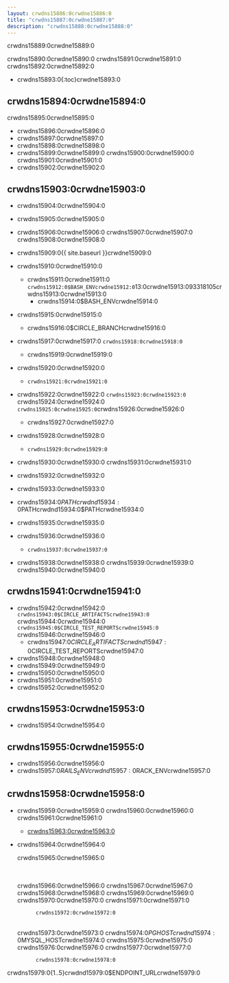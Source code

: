 ```yaml
---
layout: crwdns15886:0crwdne15886:0
title: "crwdns15887:0crwdne15887:0"
description: "crwdns15888:0crwdne15888:0"
---
```

crwdns15889:0crwdne15889:0

crwdns15890:0crwdne15890:0 crwdns15891:0crwdne15891:0 crwdns15892:0crwdne15892:0

- crwdns15893:0{:toc}crwdne15893:0

## crwdns15894:0crwdne15894:0

crwdns15895:0crwdne15895:0

- crwdns15896:0crwdne15896:0
- crwdns15897:0crwdne15897:0
- crwdns15898:0crwdne15898:0
- crwdns15899:0crwdne15899:0 crwdns15900:0crwdne15900:0 crwdns15901:0crwdne15901:0
- crwdns15902:0crwdne15902:0

## crwdns15903:0crwdne15903:0

- crwdns15904:0crwdne15904:0
- crwdns15905:0crwdne15905:0
- crwdns15906:0crwdne15906:0 crwdns15907:0crwdne15907:0 crwdns15908:0crwdne15908:0
- crwdns15909:0{{ site.baseurl }}crwdne15909:0
- crwdns15910:0crwdne15910:0
    
    - crwdns15911:0crwdne15911:0 `crwdns15912:0$BASH_ENVcrwdne15912:0`13:0crwdne15913:093318105crwdns15913:0crwdne15913:0 
        - crwdns15914:0$BASH_ENVcrwdne15914:0

- crwdns15915:0crwdne15915:0
    
    - crwdns15916:0$CIRCLE_BRANCHcrwdne15916:0
- crwdns15917:0crwdne15917:0 `crwdns15918:0crwdne15918:0` 
    - crwdns15919:0crwdne15919:0
- crwdns15920:0crwdne15920:0 
    - `crwdns15921:0crwdne15921:0`
- crwdns15922:0crwdne15922:0 `crwdns15923:0crwdne15923:0` crwdns15924:0crwdne15924:0 `crwdns15925:0crwdne15925:0`crwdns15926:0crwdne15926:0 
    - crwdns15927:0crwdne15927:0

- crwdns15928:0crwdne15928:0
    
    - `crwdns15929:0crwdne15929:0`

- crwdns15930:0crwdne15930:0 crwdns15931:0crwdne15931:0

- crwdns15932:0crwdne15932:0
- crwdns15933:0crwdne15933:0
- crwdns15934:0$PATHcrwdnd15934:0$PATHcrwdnd15934:0$PATHcrwdne15934:0
- crwdns15935:0crwdne15935:0

- crwdns15936:0crwdne15936:0
    
    - `crwdns15937:0crwdne15937:0`
- crwdns15938:0crwdne15938:0 crwdns15939:0crwdne15939:0 crwdns15940:0crwdne15940:0

## crwdns15941:0crwdne15941:0

- crwdns15942:0crwdne15942:0 `crwdns15943:0$CIRCLE_ARTIFACTScrwdne15943:0` crwdns15944:0crwdne15944:0 `crwdns15945:0$CIRCLE_TEST_REPORTScrwdne15945:0` crwdns15946:0crwdne15946:0 
    - crwdns15947:0$CIRCLE_ARTIFACTScrwdnd15947:0$CIRCLE_TEST_REPORTScrwdne15947:0
- crwdns15948:0crwdne15948:0
- crwdns15949:0crwdne15949:0
- crwdns15950:0crwdne15950:0
- crwdns15951:0crwdne15951:0
- crwdns15952:0crwdne15952:0

## crwdns15953:0crwdne15953:0

- crwdns15954:0crwdne15954:0

## crwdns15955:0crwdne15955:0

- crwdns15956:0crwdne15956:0
- crwdns15957:0$RAILS_ENVcrwdnd15957:0$RACK_ENVcrwdne15957:0

## crwdns15958:0crwdne15958:0

- crwdns15959:0crwdne15959:0 crwdns15960:0crwdne15960:0 crwdns15961:0crwdne15961:0 
    - [crwdns15963:0crwdne15963:0](crwdns15962:0crwdne15962:0)

- crwdns15964:0crwdne15964:0
    
    crwdns15965:0crwdne15965:0

    <br /><br />crwdns15966:0crwdne15966:0 crwdns15967:0crwdne15967:0
    crwdns15968:0crwdne15968:0
    crwdns15969:0crwdne15969:0 crwdns15970:0crwdne15970:0 crwdns15971:0crwdne15971:0
    

            crwdns15972:0crwdne15972:0
    

    <br />crwdns15973:0crwdne15973:0
        crwdns15974:0$PGHOSTcrwdnd15974:0$MYSQL_HOSTcrwdne15974:0 crwdns15975:0crwdne15975:0
    crwdns15976:0crwdne15976:0
    crwdns15977:0crwdne15977:0
    

            crwdns15978:0crwdne15978:0
    

crwdns15979:0{1..5}crwdnd15979:0$ENDPOINT_URLcrwdne15979:0